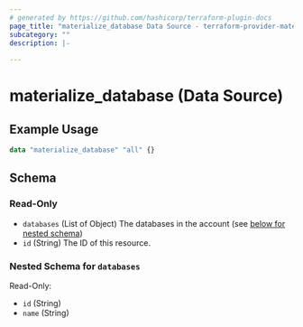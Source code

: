 ```yaml
---
# generated by https://github.com/hashicorp/terraform-plugin-docs
page_title: "materialize_database Data Source - terraform-provider-materialize"
subcategory: ""
description: |-
  
---
```


# materialize_database (Data Source)



## Example Usage

```terraform
data "materialize_database" "all" {}
```

<!-- schema generated by tfplugindocs -->
## Schema

### Read-Only

- `databases` (List of Object) The databases in the account (see [below for nested schema](#nestedatt--databases))
- `id` (String) The ID of this resource.

<a id="nestedatt--databases"></a>
### Nested Schema for `databases`

Read-Only:

- `id` (String)
- `name` (String)


